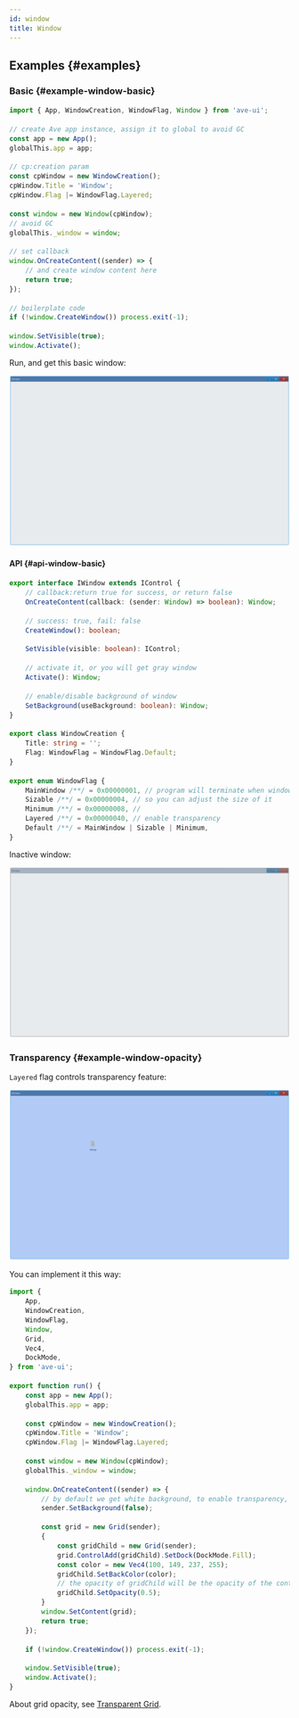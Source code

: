 ```yaml
---
id: window
title: Window
---
```


## Examples {#examples}

### Basic {#example-window-basic}

```ts
import { App, WindowCreation, WindowFlag, Window } from 'ave-ui';

// create Ave app instance, assign it to global to avoid GC
const app = new App();
globalThis.app = app;

// cp:creation param
const cpWindow = new WindowCreation();
cpWindow.Title = 'Window';
cpWindow.Flag |= WindowFlag.Layered;

const window = new Window(cpWindow);
// avoid GC
globalThis._window = window;

// set callback
window.OnCreateContent((sender) => {
    // and create window content here
    return true;
});

// boilerplate code
if (!window.CreateWindow()) process.exit(-1);

window.SetVisible(true);
window.Activate();
```

Run, and get this basic window:

![window basic](./assets/window-basic.png)

#### API {#api-window-basic}

```ts
export interface IWindow extends IControl {
    // callback:return true for success, or return false
    OnCreateContent(callback: (sender: Window) => boolean): Window;

    // success: true, fail: false
    CreateWindow(): boolean;

    SetVisible(visible: boolean): IControl;

    // activate it, or you will get gray window
    Activate(): Window;

    // enable/disable background of window
    SetBackground(useBackground: boolean): Window;
}

export class WindowCreation {
    Title: string = '';
    Flag: WindowFlag = WindowFlag.Default;
}

export enum WindowFlag {
    MainWindow /**/ = 0x00000001, // program will terminate when window created with this flag closed
    Sizable /**/ = 0x00000004, // so you can adjust the size of it
    Minimum /**/ = 0x00000008, //
    Layered /**/ = 0x00000040, // enable transparency
    Default /**/ = MainWindow | Sizable | Minimum,
}
```

Inactive window:

![window not active](./assets/window-not-active.png)

### Transparency {#example-window-opacity}

`Layered` flag controls transparency feature:

![window opacity](./assets/window-opacity.png)

You can implement it this way:

```ts {24,33}
import {
    App,
    WindowCreation,
    WindowFlag,
    Window,
    Grid,
    Vec4,
    DockMode,
} from 'ave-ui';

export function run() {
    const app = new App();
    globalThis.app = app;

    const cpWindow = new WindowCreation();
    cpWindow.Title = 'Window';
    cpWindow.Flag |= WindowFlag.Layered;

    const window = new Window(cpWindow);
    globalThis._window = window;

    window.OnCreateContent((sender) => {
        // by default we get white background, to enable transparency, we disable it here
        sender.SetBackground(false);

        const grid = new Grid(sender);
        {
            const gridChild = new Grid(sender);
            grid.ControlAdd(gridChild).SetDock(DockMode.Fill);
            const color = new Vec4(100, 149, 237, 255);
            gridChild.SetBackColor(color);
            // the opacity of gridChild will be the opacity of the content of window
            gridChild.SetOpacity(0.5);
        }
        window.SetContent(grid);
        return true;
    });

    if (!window.CreateWindow()) process.exit(-1);

    window.SetVisible(true);
    window.Activate();
}
```

About grid opacity, see [Transparent Grid](layout#example-grid-opacity).
